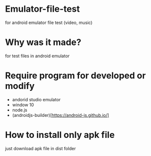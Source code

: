 # Emulator-file-test
for android emulator file test (video, music)

# Why was it made?

for test files in android emulator

# Require program for developed or modify

- andorid studio emulator
- window 10
- node.js
- (androidjs-builder)[https://android-js.github.io/]

# How to install only apk file

just download apk file in dist folder
